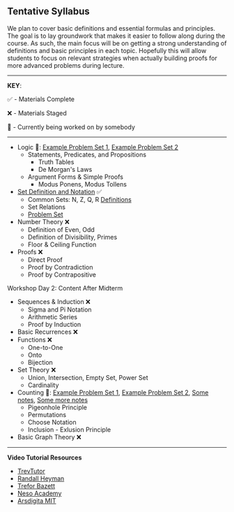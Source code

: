 ## Tentative Syllabus

We plan to cover basic definitions and essential formulas and principles.
The goal is to lay groundwork that makes it easier to follow along during the course. As such, the main focus will be on getting a strong understanding of definitions and basic principles in each topic. Hopefully this will allow students to focus on relevant strategies when actually building proofs for more advanced problems during lecture.

___

__KEY__:

✅ - Materials Complete

❌ - Materials Staged

🔨 - Currently being worked on by somebody

___

* Logic 🔨: [Example Problem Set 1](https://people.umass.edu/klement/100/logic-worksheet.html), [Example Problem Set 2](https://faculty.fordham.edu/klima/SymbolicLogic/Logic-Home-Exercises-1-PL.pdf)
    * Statements, Predicates, and Propositions
        * Truth Tables
        * De Morgan's Laws
    * Argument Forms & Simple Proofs
        * Modus Ponens, Modus Tollens
* [Set Definition and Notation](https://ocw.mit.edu/courses/electrical-engineering-and-computer-science/6-042j-mathematics-for-computer-science-spring-2015/readings/MIT6_042JS15_Session7.pdf) ✅
    * Common Sets: N, Z, Q, R [Definitions](https://ocw.mit.edu/courses/electrical-engineering-and-computer-science/6-042j-mathematics-for-computer-science-spring-2015/assignments/MIT6_042JS15_ps2.pdf)
    * Set Relations
    * [Problem Set](https://ocw.mit.edu/courses/electrical-engineering-and-computer-science/6-042j-mathematics-for-computer-science-spring-2015/assignments/MIT6_042JS15_ps2.pdf)
* Number Theory ❌
    * Definition of Even, Odd
    * Definition of Divisibility, Primes
    * Floor & Ceiling Function
* Proofs ❌
    * Direct Proof
    * Proof by Contradiction
    * Proof by Contrapositive

Workshop Day 2: Content After Midterm

* Sequences & Induction ❌
    * Sigma and Pi Notation
    * Arithmetic Series
    * Proof by Induction
* Basic Recurrences ❌
* Functions ❌
    * One-to-One
    * Onto
    * Bijection
* Set Theory ❌
    * Union, Intersection, Empty Set, Power Set
    * Cardinality
* Counting 🔨: [Example Problem Set 1](http://www.cs.hunter.cuny.edu/~saad/courses/dm/hw/hw1.pdf), [Example Problem Set 2](http://www.cs.hunter.cuny.edu/~saad/courses/dm/hw/hw2.pdf), [Some notes](http://www.cs.hunter.cuny.edu/~saad/courses/dm/notes/note2.pdf), [Some more notes](http://www.cs.hunter.cuny.edu/~saad/courses/dm/notes/note4.pdf)
    * Pigeonhole Principle
    * Permutations
    * Choose Notation
    * Inclusion - Exlusion Principle
* Basic Graph Theory ❌

___

__Video Tutorial Resources__
* [TrevTutor](https://www.youtube.com/playlist?list=PLDDGPdw7e6Ag1EIznZ-m-qXu4XX3A0cIz)
* [Randall Heyman](https://www.youtube.com/channel/UCmtelDcX6c-xSTyX6btx0Cw/videos)
* [Trefor Bazett](https://www.youtube.com/watch?v=rdXw7Ps9vxc&list=PLHXZ9OQGMqxersk8fUxiUMSIx0DBqsKZS)
* [Neso Academy](https://www.youtube.com/playlist?list=PLBlnK6fEyqRhqJPDXcvYlLfXPh37L89g3)
* [Arsdigita MIT](https://www.youtube.com/watch?v=h_9WjWENWV8&list=PL3o9D4Dl2FJ9q0_gtFXPh_H4POI5dK0yG)
